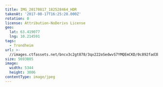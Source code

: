 ```yaml
---
title: IMG_20170817_182528464_HDR
takenAt: '2017-08-17T16:25:28.000Z'
rotation: 0
license: Attribution-NoDerivs License
geo:
  lat: 63.419077
  lng: 10.214591
tags:
  - Trondheim
url: >-
  //images.ctfassets.net/bncv3c2gt878/3qx222oSedwvS7YMQEmCKD/0c892fad3b4af2d25e1cf3f4e45bb20c/img_20170817_182528464_hdr_36589301076_o
size: 5693805
image:
  width: 5344
  height: 3006
contentType: image/jpeg
---
```


